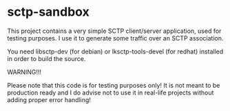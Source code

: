# sctp-sandbox
This project contains a very simple SCTP client/server application, used for testing purposes. I use it to generate some traffic over an SCTP association.

You need libsctp-dev (for debian) or lksctp-tools-devel (for redhat) installed in order to build the source.

WARNING!!!

Please note that this code is for testing purposes only! It is not meant to be production ready and I do advise not to use it in real-life projects without adding proper error handling!
